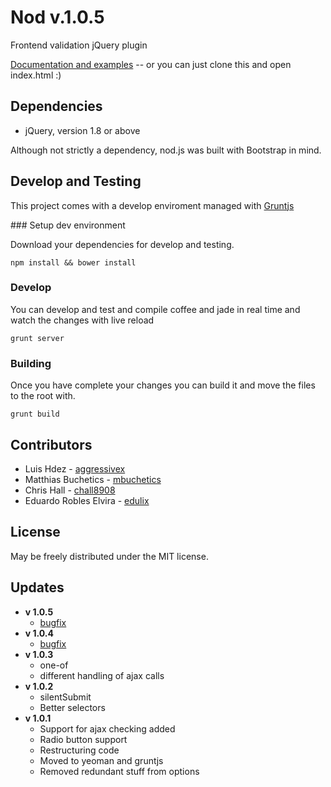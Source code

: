 Nod v.1.0.5
===========

Frontend validation jQuery plugin

[Documentation and examples](http://casperin.github.com/nod "nod") -- or you can
just clone this and open index.html :)


Dependencies
------------

* jQuery, version 1.8 or above

Although not strictly a dependency, nod.js was built with Bootstrap in mind.

Develop and Testing
-------------------

This project comes with a develop enviroment managed with
[Gruntjs](http://gruntjs.com)

### Setup dev environment

Download your dependencies for develop and testing.

    npm install && bower install

### Develop

You can develop and test and compile coffee and jade in real time and watch the
changes with live reload

    grunt server

### Building

Once you have complete your changes you can build it and move the files to the
root with.

    grunt build


Contributors
------------

* Luis Hdez - [aggressivex](https://github.com/aggressivex)
* Matthias Buchetics - [mbuchetics](https://github.com/mbuchetics)
* Chris Hall - [chall8908](https://github.com/chall8908)
* Eduardo Robles Elvira - [edulix](https://github.com/edulix)


License
-------

May be freely distributed under the MIT license.


Updates
-------

* **v 1.0.5**
  * [bugfix](https://github.com/casperin/nod/issues/39)
* **v 1.0.4**
  * [bugfix](https://github.com/casperin/nod/pull/37)
* **v 1.0.3**
  * one-of
  * different handling of ajax calls
* **v 1.0.2**
  * silentSubmit
  * Better selectors
* **v 1.0.1**
  * Support for ajax checking added
  * Radio button support
  * Restructuring code
  * Moved to yeoman and gruntjs
  * Removed redundant stuff from options
